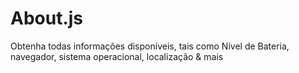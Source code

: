 # About.js
Obtenha todas informações disponíveis, tais como Nível de Bateria, navegador, sistema operacional, localização &amp; mais
